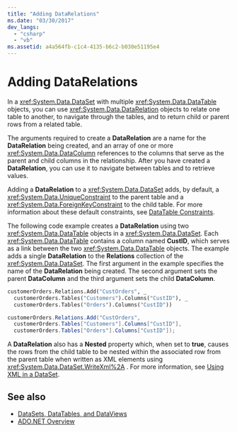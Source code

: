 ```yaml
---
title: "Adding DataRelations"
ms.date: "03/30/2017"
dev_langs: 
  - "csharp"
  - "vb"
ms.assetid: a4a564fb-c1c4-4135-b6c2-b030e51195e4
---
```

# Adding DataRelations
In a <xref:System.Data.DataSet> with multiple <xref:System.Data.DataTable> objects, you can use <xref:System.Data.DataRelation> objects to relate one table to another, to navigate through the tables, and to return child or parent rows from a related table.  
  
 The arguments required to create a **DataRelation** are a name for the **DataRelation** being created, and an array of one or more <xref:System.Data.DataColumn> references to the columns that serve as the parent and child columns in the relationship. After you have created a **DataRelation**, you can use it to navigate between tables and to retrieve values.  
  
 Adding a **DataRelation** to a <xref:System.Data.DataSet> adds, by default, a <xref:System.Data.UniqueConstraint> to the parent table and a <xref:System.Data.ForeignKeyConstraint> to the child table. For more information about these default constraints, see [DataTable Constraints](datatable-constraints.md).  
  
 The following code example creates a **DataRelation** using two <xref:System.Data.DataTable> objects in a <xref:System.Data.DataSet>. Each <xref:System.Data.DataTable> contains a column named **CustID**, which serves as a link between the two <xref:System.Data.DataTable> objects. The example adds a single **DataRelation** to the **Relations** collection of the <xref:System.Data.DataSet>. The first argument in the example specifies the name of the **DataRelation** being created. The second argument sets the parent **DataColumn** and the third argument sets the child **DataColumn**.  
  
```vb  
customerOrders.Relations.Add("CustOrders", _  
  customerOrders.Tables("Customers").Columns("CustID"), _  
  customerOrders.Tables("Orders").Columns("CustID"))  
```  
  
```csharp  
customerOrders.Relations.Add("CustOrders",  
  customerOrders.Tables["Customers"].Columns["CustID"],  
  customerOrders.Tables["Orders"].Columns["CustID"]);  
```  
  
 A **DataRelation** also has a **Nested** property which, when set to **true**, causes the rows from the child table to be nested within the associated row from the parent table when written as XML elements using <xref:System.Data.DataSet.WriteXml%2A> . For more information, see [Using XML in a DataSet](using-xml-in-a-dataset.md).  
  
## See also

- [DataSets, DataTables, and DataViews](index.md)
- [ADO.NET Overview](../ado-net-overview.md)

